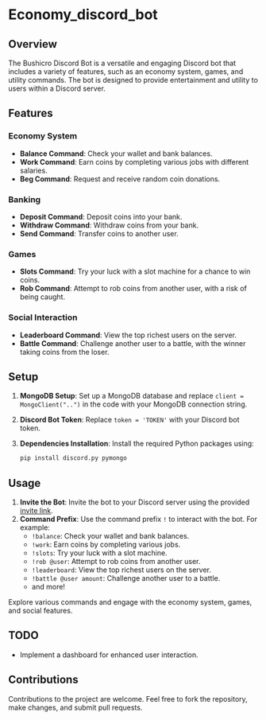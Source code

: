 # Economy_discord_bot

## Overview
The Bushicro Discord Bot is a versatile and engaging Discord bot that includes a variety of features, such as an economy system, games, and utility commands. The bot is designed to provide entertainment and utility to users within a Discord server.

## Features

### Economy System
- **Balance Command**: Check your wallet and bank balances.
- **Work Command**: Earn coins by completing various jobs with different salaries.
- **Beg Command**: Request and receive random coin donations.

### Banking
- **Deposit Command**: Deposit coins into your bank.
- **Withdraw Command**: Withdraw coins from your bank.
- **Send Command**: Transfer coins to another user.

### Games
- **Slots Command**: Try your luck with a slot machine for a chance to win coins.
- **Rob Command**: Attempt to rob coins from another user, with a risk of being caught.

### Social Interaction
- **Leaderboard Command**: View the top richest users on the server.
- **Battle Command**: Challenge another user to a battle, with the winner taking coins from the loser.

## Setup

1. **MongoDB Setup**: Set up a MongoDB database and replace `client = MongoClient("..")` in the code with your MongoDB connection string.

2. **Discord Bot Token**: Replace `token = 'TOKEN'` with your Discord bot token.

3. **Dependencies Installation**: Install the required Python packages using:
   ```bash
   pip install discord.py pymongo
   ```

## Usage
1. **Invite the Bot**: Invite the bot to your Discord server using the provided [invite link](your_bot_invite_link).
2. **Command Prefix**: Use the command prefix `!` to interact with the bot. For example:
    - `!balance`: Check your wallet and bank balances.
    - `!work`: Earn coins by completing various jobs.
    - `!slots`: Try your luck with a slot machine.
    - `!rob @user`: Attempt to rob coins from another user.
    - `!leaderboard`: View the top richest users on the server.
    - `!battle @user amount`: Challenge another user to a battle.
    - and more!

Explore various commands and engage with the economy system, games, and social features.


## TODO
- Implement a dashboard for enhanced user interaction.

## Contributions
Contributions to the project are welcome. Feel free to fork the repository, make changes, and submit pull requests.
